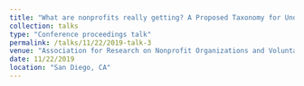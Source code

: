 ```yaml
---
title: "What are nonprofits really getting? A Proposed Taxonomy for Understanding In-Kind Contributions of Goods and Services"
collection: talks
type: "Conference proceedings talk"
permalink: /talks/11/22/2019-talk-3
venue: "Association for Research on Nonprofit Organizations and Voluntary Action, Annual Conference"
date: 11/22/2019
location: "San Diego, CA"
---
```


